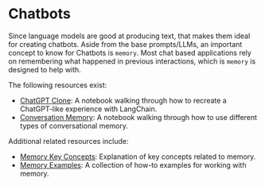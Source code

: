 # Chatbots

Since language models are good at producing text, that makes them ideal for creating chatbots.
Aside from the base prompts/LLMs, an important concept to know for Chatbots is `memory`.
Most chat based applications rely on remembering what happened in previous interactions, which is `memory` is designed to help with.

The following resources exist:
- [ChatGPT Clone](../modules/memory/examples/chatgpt_clone.ipynb): A notebook walking through how to recreate a ChatGPT-like experience with LangChain.
- [Conversation Memory](../modules/memory/getting_started.ipynb): A notebook walking through how to use different types of conversational memory.


Additional related resources include:
- [Memory Key Concepts](../modules/memory/key_concepts.md): Explanation of key concepts related to memory.
- [Memory Examples](../modules/memory/how_to_guides.rst): A collection of how-to examples for working with memory.
